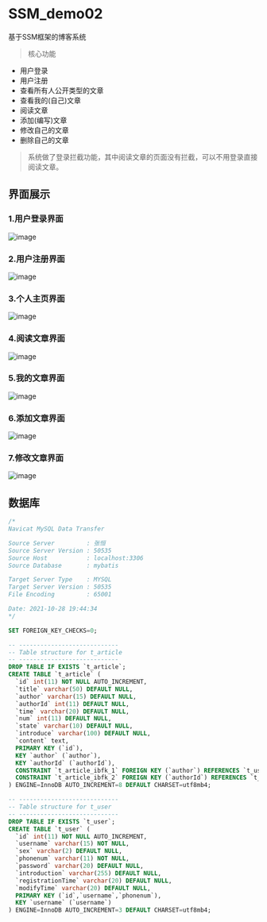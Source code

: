 # SSM_demo02
基于SSM框架的博客系统
> 核心功能

* 用户登录
* 用户注册
* 查看所有人公开类型的文章
* 查看我的(自己)文章
* 阅读文章
* 添加(编写)文章
* 修改自己的文章
* 删除自己的文章


> 系统做了登录拦截功能，其中阅读文章的页面没有拦截，可以不用登录直接阅读文章。

## 界面展示
### 1.用户登录界面
![image](https://user-images.githubusercontent.com/74289276/139247122-3c1883d8-e96b-42b3-950b-5d8209ffaec9.png)
### 2.用户注册界面
![image](https://user-images.githubusercontent.com/74289276/139247841-ed2f812f-6030-4d4c-9eb4-8bc7f619fc7a.png)
### 3.个人主页界面
![image](https://user-images.githubusercontent.com/74289276/139248062-d88bcb57-1896-4b02-b28b-1f85663dc3db.png)
### 4.阅读文章界面
![image](https://user-images.githubusercontent.com/74289276/139248245-3c5cd93d-f799-4030-8941-030d5c4236ce.png)
### 5.我的文章界面
![image](https://user-images.githubusercontent.com/74289276/139248370-f85b2c1c-c225-410e-92af-5afb54c5fd80.png)
### 6.添加文章界面
![image](https://user-images.githubusercontent.com/74289276/139248602-7e559dfe-5f89-4a24-a508-996cb1ea92d2.png)
### 7.修改文章界面
![image](https://user-images.githubusercontent.com/74289276/139248739-5d6dba5a-7ca8-4cd7-8298-e79986dd29a3.png)

## 数据库
```sql
/*
Navicat MySQL Data Transfer

Source Server         : 张恒
Source Server Version : 50535
Source Host           : localhost:3306
Source Database       : mybatis

Target Server Type    : MYSQL
Target Server Version : 50535
File Encoding         : 65001

Date: 2021-10-28 19:44:34
*/

SET FOREIGN_KEY_CHECKS=0;

-- ----------------------------
-- Table structure for t_article
-- ----------------------------
DROP TABLE IF EXISTS `t_article`;
CREATE TABLE `t_article` (
  `id` int(11) NOT NULL AUTO_INCREMENT,
  `title` varchar(50) DEFAULT NULL,
  `author` varchar(15) DEFAULT NULL,
  `authorId` int(11) DEFAULT NULL,
  `time` varchar(20) DEFAULT NULL,
  `num` int(11) DEFAULT NULL,
  `state` varchar(10) DEFAULT NULL,
  `introduce` varchar(100) DEFAULT NULL,
  `content` text,
  PRIMARY KEY (`id`),
  KEY `author` (`author`),
  KEY `authorId` (`authorId`),
  CONSTRAINT `t_article_ibfk_1` FOREIGN KEY (`author`) REFERENCES `t_user` (`username`) ON DELETE SET NULL ON UPDATE CASCADE,
  CONSTRAINT `t_article_ibfk_2` FOREIGN KEY (`authorId`) REFERENCES `t_user` (`id`) ON DELETE SET NULL ON UPDATE CASCADE
) ENGINE=InnoDB AUTO_INCREMENT=8 DEFAULT CHARSET=utf8mb4;

-- ----------------------------
-- Table structure for t_user
-- ----------------------------
DROP TABLE IF EXISTS `t_user`;
CREATE TABLE `t_user` (
  `id` int(11) NOT NULL AUTO_INCREMENT,
  `username` varchar(15) NOT NULL,
  `sex` varchar(2) DEFAULT NULL,
  `phonenum` varchar(11) NOT NULL,
  `password` varchar(20) DEFAULT NULL,
  `introduction` varchar(255) DEFAULT NULL,
  `registrationTime` varchar(20) DEFAULT NULL,
  `modifyTime` varchar(20) DEFAULT NULL,
  PRIMARY KEY (`id`,`username`,`phonenum`),
  KEY `username` (`username`)
) ENGINE=InnoDB AUTO_INCREMENT=3 DEFAULT CHARSET=utf8mb4;

```
